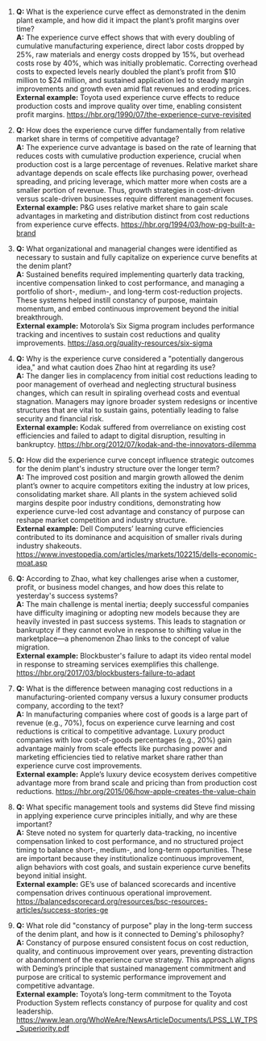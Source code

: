 1. **Q:** What is the experience curve effect as demonstrated in the denim plant example, and how did it impact the plant’s profit margins over time?  
   **A:** The experience curve effect shows that with every doubling of cumulative manufacturing experience, direct labor costs dropped by 25%, raw materials and energy costs dropped by 15%, but overhead costs rose by 40%, which was initially problematic. Correcting overhead costs to expected levels nearly doubled the plant’s profit from $10 million to $24 million, and sustained application led to steady margin improvements and growth even amid flat revenues and eroding prices.  
   **External example:** Toyota used experience curve effects to reduce production costs and improve quality over time, enabling consistent profit margins. https://hbr.org/1990/07/the-experience-curve-revisited

2. **Q:** How does the experience curve differ fundamentally from relative market share in terms of competitive advantage?  
   **A:** The experience curve advantage is based on the rate of learning that reduces costs with cumulative production experience, crucial when production cost is a large percentage of revenues. Relative market share advantage depends on scale effects like purchasing power, overhead spreading, and pricing leverage, which matter more when costs are a smaller portion of revenue. Thus, growth strategies in cost-driven versus scale-driven businesses require different management focuses.  
   **External example:** P&G uses relative market share to gain scale advantages in marketing and distribution distinct from cost reductions from experience curve effects. https://hbr.org/1994/03/how-pg-built-a-brand

3. **Q:** What organizational and managerial changes were identified as necessary to sustain and fully capitalize on experience curve benefits at the denim plant?  
   **A:** Sustained benefits required implementing quarterly data tracking, incentive compensation linked to cost performance, and managing a portfolio of short-, medium-, and long-term cost-reduction projects. These systems helped instill constancy of purpose, maintain momentum, and embed continuous improvement beyond the initial breakthrough.  
   **External example:** Motorola’s Six Sigma program includes performance tracking and incentives to sustain cost reductions and quality improvements. https://asq.org/quality-resources/six-sigma

4. **Q:** Why is the experience curve considered a "potentially dangerous idea," and what caution does Zhao hint at regarding its use?  
   **A:** The danger lies in complacency from initial cost reductions leading to poor management of overhead and neglecting structural business changes, which can result in spiraling overhead costs and eventual stagnation. Managers may ignore broader system redesigns or incentive structures that are vital to sustain gains, potentially leading to false security and financial risk.  
   **External example:** Kodak suffered from overreliance on existing cost efficiencies and failed to adapt to digital disruption, resulting in bankruptcy. https://hbr.org/2012/07/kodak-and-the-innovators-dilemma

5. **Q:** How did the experience curve concept influence strategic outcomes for the denim plant's industry structure over the longer term?  
   **A:** The improved cost position and margin growth allowed the denim plant’s owner to acquire competitors exiting the industry at low prices, consolidating market share. All plants in the system achieved solid margins despite poor industry conditions, demonstrating how experience curve-led cost advantage and constancy of purpose can reshape market competition and industry structure.  
   **External example:** Dell Computers’ learning curve efficiencies contributed to its dominance and acquisition of smaller rivals during industry shakeouts. https://www.investopedia.com/articles/markets/102215/dells-economic-moat.asp

6. **Q:** According to Zhao, what key challenges arise when a customer, profit, or business model changes, and how does this relate to yesterday's success systems?  
   **A:** The main challenge is mental inertia; deeply successful companies have difficulty imagining or adopting new models because they are heavily invested in past success systems. This leads to stagnation or bankruptcy if they cannot evolve in response to shifting value in the marketplace—a phenomenon Zhao links to the concept of value migration.  
   **External example:** Blockbuster's failure to adapt its video rental model in response to streaming services exemplifies this challenge. https://hbr.org/2017/03/blockbusters-failure-to-adapt

7. **Q:** What is the difference between managing cost reductions in a manufacturing-oriented company versus a luxury consumer products company, according to the text?  
   **A:** In manufacturing companies where cost of goods is a large part of revenue (e.g., 70%), focus on experience curve learning and cost reductions is critical to competitive advantage. Luxury product companies with low cost-of-goods percentages (e.g., 20%) gain advantage mainly from scale effects like purchasing power and marketing efficiencies tied to relative market share rather than experience curve cost improvements.  
   **External example:** Apple’s luxury device ecosystem derives competitive advantage more from brand scale and pricing than from production cost reductions. https://hbr.org/2015/06/how-apple-creates-the-value-chain

8. **Q:** What specific management tools and systems did Steve find missing in applying experience curve principles initially, and why are these important?  
   **A:** Steve noted no system for quarterly data-tracking, no incentive compensation linked to cost performance, and no structured project timing to balance short-, medium-, and long-term opportunities. These are important because they institutionalize continuous improvement, align behaviors with cost goals, and sustain experience curve benefits beyond initial insight.  
   **External example:** GE’s use of balanced scorecards and incentive compensation drives continuous operational improvement. https://balancedscorecard.org/resources/bsc-resources-articles/success-stories-ge

9. **Q:** What role did "constancy of purpose" play in the long-term success of the denim plant, and how is it connected to Deming's philosophy?  
   **A:** Constancy of purpose ensured consistent focus on cost reduction, quality, and continuous improvement over years, preventing distraction or abandonment of the experience curve strategy. This approach aligns with Deming’s principle that sustained management commitment and purpose are critical to systemic performance improvement and competitive advantage.  
   **External example:** Toyota’s long-term commitment to the Toyota Production System reflects constancy of purpose for quality and cost leadership. https://www.lean.org/WhoWeAre/NewsArticleDocuments/LPSS_LW_TPS_Superiority.pdf
